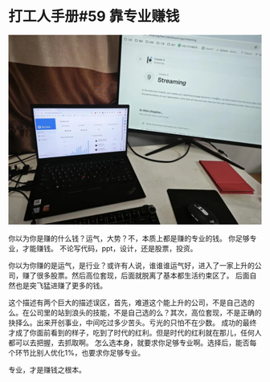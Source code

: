 # 打工人手册#59 靠专业赚钱

 ![](img/51db714c-42c0-4daf-99a7-01693189167a.jpg)
 
你以为你是赚的什么钱？运气，大势？不，本质上都是赚的专业的钱。
你足够专业，才能赚钱。
不论写代码，ppt，设计，还是股票，投资。
 
你以为你赚的是运气，是行业？或许有人说，谁谁谁运气好，进入了一家上升的公司，赚了很多股票。然后高位套现，后面就脱离了基本都生活约束区了。
后面自然也是突飞猛进赚了更多的钱。
 
这个描述有两个巨大的描述误区，首先，难道这个能上升的公司，不是自己选的么。在公司里的站到浪头的技能，不是自己选的么？其次，高位套现，不是正确的抉择么。出来开创事业，中间吃过多少苦头。亏光的只怕不在少数。
成功的最终才成了你面前看到的样子，吃到了时代的红利。但是时代的红利就在那儿，任何人都可以去把握，去抓取啊。
怎么选本身，就要求你足够专业啊。选择后，能否每个环节比别人优化1%，也要求你足够专业。
 
专业，才是赚钱之根本。